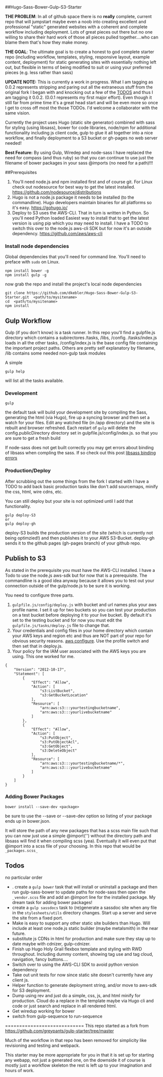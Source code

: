 ##Hugo-Sass-Bower-Gulp-S3-Starter

__THE PROBLEM__: In all of github space there is no **really** complete, current repo that will jumpstart maybe even a noob into creating excellent and professional "static" generated websites with a coherent and complete workflow including deployment.  Lots of great pieces out there but no one willing to share their hard work of those all pieces pulled together....who can blame them that's how they make money.  

__THE GOAL__:  The ultimate goal is to create a honest to god complete starter repo (including workflow, templates, styling, responsive layout, example content, deployment) for static generating sites with essentially nothing left out, but flexible in terms of being modified to suit or using your preferred pieces (e.g. less rather than sass)

__UPDATE NOTE:__ This is currently a work in progress. What I am tagging as 0.0.2 represents stripping and paring out all the extraneous stuff from the original fork I began with and knocking out a few of the [TODOS](#todos) and thus I am tagging it 0.0.2. (0.0.1 represents my first major effort).  Even though it still far from prime time it's a great head start and will be even more so once I get to cross off most the those TODOs. I'd welcome a collaborator with the same vision.

Currently the project uses Hugo (static site generator) combined with sass for styling (using libsass), bower for code libraries, node/npm for additional functionality including js client code, gulp to glue it all together into a nice workflow, and finally deployment to a S3 bucket or gh-pages no web server needed!

__Best Feature:__ By using Gulp, Wiredep and node-sass I have replaced the need for compass (and thus ruby) so that you can continue to use just the filename of bower packages in your sass @imports (no need for a path)!!!
 

##Prerequisites

1. You'll need node.js and npm installed first and of course git.  For Linux check out nodesource for best way to get the latest installed.  https://github.com/nodesource/distributions
2. Hugo is not a node.js package it needs to be installed (to the commandline).  Hugo developers maintain binaries for all platforms so it's easy.  https://gohugo.io/
3. Deploy to S3 uses the AWS-CLI.  That in turn is written in Python.  So you'll need Python loaded Easiest way to install that to get the latest version is using pip which you may need to install. I have a TODO to switch this over to the node.js aws-cli SDK but for now it's an outside dependency. https://github.com/aws/aws-cli
 

### Install node dependencies

Global dependencies that you'll need for command line.  You'll need to preface with `sudo` on Linux.

```
npm install bower -g
npm install gulp -g
```

now grab the repo and install the project's local node dependencies

```
git clone https://github.com/dkebler/Hugo-Sass-Bower-Gulp-S3-Starter.git  <path/to/mysitename>
cd  <path/to/mysitename>
npm install
```


## Gulp Workflow

Gulp (if you don't know) is a task runner.  In this repo you'll find a gulpfile.js directory which contains a subirectores /tasks, /libs, /config.  /tasks/index.js loads in all the other tasks, /config/index.js is the base config file containing the important project paths.  Others are pretty self explanatory by filename, /lib contains some needed non-gulp task modules 

A simple 

```
gulp help
```

will list all the tasks available.

### Development
```
gulp
```
the default task will build your development site by compiling the Sass, generating the html (via Hugo), fire up a syncing browser and then set a watch for your files.   Edit any watched file (in /app directory) and the site is rebuilt and browser refreshed.  Each restart of `gulp` will delete the config.publicDirectory directory set in gulpfile.js/config/index.js. so that you are sure to get a fresh build

If node-sass does not get built correctly you may get errors about binding of libsass when compling the sass.  If so check out this post [libsass binding errors](http://stackoverflow.com/questions/29461831/libsass-bindings-not-found-when-using-node-sass-in-nodejs)

### Production/Deploy

After scrubbing out the some things from the fork I started with I have a TODO to add back basic production tasks like don't add sourcemaps, minify the css, html, wire cdns, etc.

You can still deploy but your site is not optimized until I add that functionality. 

```
gulp deploy-S3
or
gulp deploy-gh
```

deploy-S3 builds the production version of the site (which is currently not being optimzied!) and then publishes it to your AWS S3-Bucket.  deploy-gh sends it to the github pages (gh-pages branch) of your github repo.

## Publish to S3

As stated in the prerequisite you must have the AWS-CLI installed.  I have a Todo to use the node.js aws-sdk but for now that is a prerequisite. The commandline is a good idea anyway because it allows you to test out your connection outside of the gulp/node.js to be sure it is working.

You need to configure three parts.
1. `gulpfile.js/config/deploy.js` with bucket and url names plus your aws profile name.  I set it up for two buckets so you can test your production on a test bucket before deploying it to your live bucket.  By default it's set to the testing bucket and for now you must edit the `gulpfile.js/tasks/deploy.js` file to change that.
2. Your credentials and config files in your home directory which contain your AWS keys and region etc and thus are NOT part of your repo for obvious security reasons. [aws configure](http://docs.aws.amazon.com/cli/latest/userguide/cli-chap-getting-started.html).  Use the profile switch and then set that in deploy.js.
3. Your policy for the IAM user associated with the AWS keys you are using.  This one worked for me.
 
```
{
    "Version": "2012-10-17",
    "Statement": [
        {
            "Effect": "Allow",
            "Action": [
                "s3:ListBucket",
                "s3:GetBucketLocation"
            ],
            "Resource": [
                "arn:aws:s3:::yourtestingbucketname",
                "arn:aws:s3:::yourlivebucketname"
            ]
        },
        {
            "Effect": "Allow",
            "Action": [
                "s3:PutObject",
                "s3:PutObjectAcl",
                "s3:GetObject",
                "s3:DeleteObject"
            ],
            "Resource": [
                "arn:aws:s3:::yourtestingbucketname/*",
                "arn:aws:s3:::yourlivebucketname"
            ]
        }
    ]
}
```



### Adding Bower Packages 
```
bower install --save-dev <package>
```

be sure to use the --save or --save-dev option so listing of your package ends up in bower.json.

It will store the path of any new packages that has a scss main file such that you can now just use a simple @import('') without the directory path and libsass will find it when compiling scss (yea).   Eventually it will even put that @import into a scss file of your choosing.  In this repo that would be `_packages.scss_`

## Todos
no particular order

* . create a `gulp bower` task that will install or uninstall a package and then run gulp-sass-bower to update paths for node-sass then open the `_vendor.scss` file and add an @import line for the installed package. My dream task for adding bower packages!
* create a `gulp sassdocs` task to (re)generate a sassdoc site when any file in the `stylesheets/utils` directory changes.  Start up a server and serve the site from a fixed port.
* Make is easy to support any other static site builders than Hugo.  Will include at least one node.js static builder (maybe metalsmith) in the near future.   
* substitute js CDNs in html for production and make sure they stay up to date maybe with cdnizer, gulp-cdnizer.
* Finish up Hugo Holy Grail flexbox template and styling with RWD throughout. Including dummy content, showing tag use and tag cloud, navigation, fancy buttons....
* Switch over to using the AWS-CLI SDK to avoid python version dependency
* Take out unit tests for now since static site doesn't currently have any client js.
* Helper function to generate deployment string, and/or move to aws-sdk for S3 deployment.
*  Dump using rev and just do a simple, css, js, and html minify for production.  Cloud do a replace in the template maybe via Hugo cli and code or just search and replace in all rendered html.
*  Get wiredup working for bower
*  switch from gulp-sequence to run-sequence



 
============================
This repo started as a fork from https://github.com/greypants/gulp-starter/tree/master

Much of the workflow in that repo has been removed for simplicity like revisioning and testing and webpack.

This starter may be more appropriate for you in that it is set up for starting any webapp, not just a generated one, on the downside it of course is mostly just a workflow skeleton the rest is left up to your imagination and hours of work.




